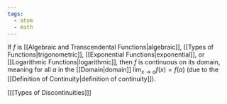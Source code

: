 ```yaml
---
tags:
  - atom
  - math
---
```

If $f$ is [[Algebraic and Transcendental Functions|algebraic]], [[Types of Functions|trigonometric]], [[Exponential Functions|exponential]], or [[Logarithmic Functions|logarithmic]], then $f$ is continuous on its domain, meaning for all $a$ in the [[Domain|domain]] $\displaystyle \lim_{x\to a} f(x) = f(a)$ (due to the [[Definition of Continuity|definition of continuity]]).

\[[[Types of Discontinuities]]\]